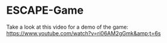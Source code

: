 # ESCAPE-Game
Take a look at this video for a demo of the game: https://www.youtube.com/watch?v=ri06AM2gGmk&amp;t=6s
